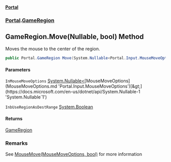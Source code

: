 #### [Portal](index.md 'index')
### [Portal](Portal.md 'Portal').[GameRegion](GameRegion.md 'Portal.GameRegion')

## GameRegion.Move(Nullable<MouseMoveOptions>, bool) Method

Moves the mouse to the center of the region.

```csharp
public Portal.GameRegion Move(System.Nullable<Portal.Input.MouseMoveOptions> InMouseMoveOptions=null, bool InbUseRegionAsDestRange=false);
```
#### Parameters

<a name='Portal.GameRegion.Move(System.Nullable_Portal.Input.MouseMoveOptions_,bool).InMouseMoveOptions'></a>

`InMouseMoveOptions` [System.Nullable&lt;](https://docs.microsoft.com/en-us/dotnet/api/System.Nullable-1 'System.Nullable`1')[MouseMoveOptions](MouseMoveOptions.md 'Portal.Input.MouseMoveOptions')[&gt;](https://docs.microsoft.com/en-us/dotnet/api/System.Nullable-1 'System.Nullable`1')

<a name='Portal.GameRegion.Move(System.Nullable_Portal.Input.MouseMoveOptions_,bool).InbUseRegionAsDestRange'></a>

`InbUseRegionAsDestRange` [System.Boolean](https://docs.microsoft.com/en-us/dotnet/api/System.Boolean 'System.Boolean')

#### Returns
[GameRegion](GameRegion.md 'Portal.GameRegion')

### Remarks
See [MouseMove(MouseMoveOptions, bool)](InputManager.MouseMove(MouseMoveOptions,bool).md 'Portal.Input.InputManager.MouseMove(Portal.Input.MouseMoveOptions, bool)') for more information